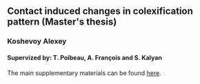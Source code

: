 ## Contact induced changes in colexification pattern (Master's thesis)
### Koshevoy Alexey
#### Supervized by: T. Poibeau, A. François and S. Kalyan

The main supplementary materials can be found [here](https://alexeykosh.github.io/2020-M2-Contact-induced-changes-in-colexification-patterns/index). 



